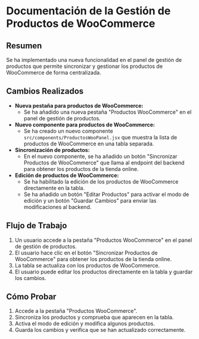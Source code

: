 # Documentación de la Gestión de Productos de WooCommerce

## Resumen

Se ha implementado una nueva funcionalidad en el panel de gestión de productos que permite sincronizar y gestionar los productos de WooCommerce de forma centralizada.

## Cambios Realizados

- **Nueva pestaña para productos de WooCommerce:**
    - Se ha añadido una nueva pestaña "Productos WooCommerce" en el panel de gestión de productos.
- **Nuevo componente para productos de WooCommerce:**
    - Se ha creado un nuevo componente `src/components/ProductosWooPanel.jsx` que muestra la lista de productos de WooCommerce en una tabla separada.
- **Sincronización de productos:**
    - En el nuevo componente, se ha añadido un botón "Sincronizar Productos de WooCommerce" que llama al endpoint del backend para obtener los productos de la tienda online.
- **Edición de productos de WooCommerce:**
    - Se ha habilitado la edición de los productos de WooCommerce directamente en la tabla.
    - Se ha añadido un botón "Editar Productos" para activar el modo de edición y un botón "Guardar Cambios" para enviar las modificaciones al backend.

## Flujo de Trabajo

1.  Un usuario accede a la pestaña "Productos WooCommerce" en el panel de gestión de productos.
2.  El usuario hace clic en el botón "Sincronizar Productos de WooCommerce" para obtener los productos de la tienda online.
3.  La tabla se actualiza con los productos de WooCommerce.
4.  El usuario puede editar los productos directamente en la tabla y guardar los cambios.

## Cómo Probar

1.  Accede a la pestaña "Productos WooCommerce".
2.  Sincroniza los productos y comprueba que aparecen en la tabla.
3.  Activa el modo de edición y modifica algunos productos.
4.  Guarda los cambios y verifica que se han actualizado correctamente.
